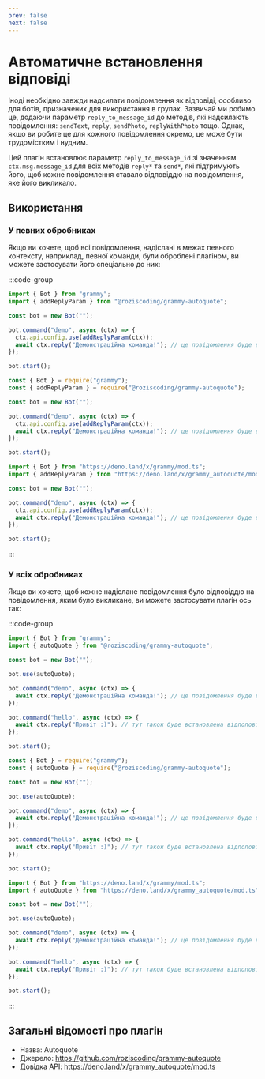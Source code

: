 ```yaml
---
prev: false
next: false
---
```


# Автоматичне встановлення відповіді

Іноді необхідно завжди надсилати повідомлення як відповіді, особливо для ботів, призначених для використання в групах.
Зазвичай ми робимо це, додаючи параметр `reply_to_message_id` до методів, які надсилають повідомлення: `sendText`, `reply`, `sendPhoto`, `replyWithPhoto` тощо.
Однак, якщо ви робите це для кожного повідомлення окремо, це може бути трудомістким і нудним.

Цей плагін встановлює параметр `reply_to_message_id` зі значенням `ctx.msg.message_id` для всіх методів `reply*` та `send*`, які підтримують його, щоб кожне повідомлення ставало відповіддю на повідомлення, яке його викликало.

## Використання

### У певних обробниках

Якщо ви хочете, щоб всі повідомлення, надіслані в межах певного контексту, наприклад, певної команди, були оброблені плагіном, ви можете застосувати його спеціально до них:

:::code-group

```ts [TypeScript]
import { Bot } from "grammy";
import { addReplyParam } from "@roziscoding/grammy-autoquote";

const bot = new Bot("");

bot.command("demo", async (ctx) => {
  ctx.api.config.use(addReplyParam(ctx));
  await ctx.reply("Демонстраційна команда!"); // це повідомлення буде відповіддю на повідомлення користувача
});

bot.start();
```

```js [JavaScript]
const { Bot } = require("grammy");
const { addReplyParam } = require("@roziscoding/grammy-autoquote");

const bot = new Bot("");

bot.command("demo", async (ctx) => {
  ctx.api.config.use(addReplyParam(ctx));
  await ctx.reply("Демонстраційна команда!"); // це повідомлення буде відповіддю на повідомлення користувача
});

bot.start();
```

```ts [Deno]
import { Bot } from "https://deno.land/x/grammy/mod.ts";
import { addReplyParam } from "https://deno.land/x/grammy_autoquote/mod.ts";

const bot = new Bot("");

bot.command("demo", async (ctx) => {
  ctx.api.config.use(addReplyParam(ctx));
  await ctx.reply("Демонстраційна команда!"); // це повідомлення буде відповіддю на повідомлення користувача
});

bot.start();
```

:::

### У всіх обробниках

Якщо ви хочете, щоб кожне надіслане повідомлення було відповіддю на повідомлення, яким було викликане, ви можете застосувати плагін ось так:

:::code-group

```ts [TypeScript]
import { Bot } from "grammy";
import { autoQuote } from "@roziscoding/grammy-autoquote";

const bot = new Bot("");

bot.use(autoQuote);

bot.command("demo", async (ctx) => {
  await ctx.reply("Демонстраційна команда!"); // це повідомлення буде відповіддю на повідомлення користувача
});

bot.command("hello", async (ctx) => {
  await ctx.reply("Привіт :)"); // тут також буде встановлена відпоповідь на повідомлення користувача
});

bot.start();
```

```js [JavaScript]
const { Bot } = require("grammy");
const { autoQuote } = require("@roziscoding/grammy-autoquote");

const bot = new Bot("");

bot.use(autoQuote);

bot.command("demo", async (ctx) => {
  await ctx.reply("Демонстраційна команда!"); // це повідомлення буде відповіддю на повідомлення користувача
});

bot.command("hello", async (ctx) => {
  await ctx.reply("Привіт :)"); // тут також буде встановлена відпоповідь на повідомлення користувача
});

bot.start();
```

```ts [Deno]
import { Bot } from "https://deno.land/x/grammy/mod.ts";
import { autoQuote } from "https://deno.land/x/grammy_autoquote/mod.ts";

const bot = new Bot("");

bot.use(autoQuote);

bot.command("demo", async (ctx) => {
  await ctx.reply("Демонстраційна команда!"); // це повідомлення буде відповіддю на повідомлення користувача
});

bot.command("hello", async (ctx) => {
  await ctx.reply("Привіт :)"); // тут також буде встановлена відпоповідь на повідомлення користувача
});

bot.start();
```

:::

## Загальні відомості про плагін

- Назва: Autoquote
- Джерело: <https://github.com/roziscoding/grammy-autoquote>
- Довідка API: <https://deno.land/x/grammy_autoquote/mod.ts>
